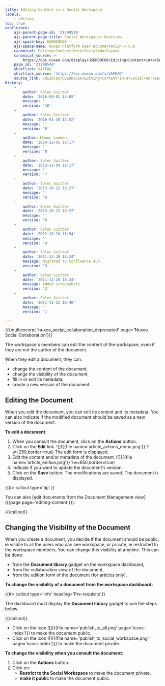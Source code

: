 ```yaml
---
title: Editing Content in a Social Workspace
labels:
    - editing
toc: true
confluence:
    ajs-parent-page-id: '21299519'
    ajs-parent-page-title: Social Workspaces Overview
    ajs-space-key: USERDOC60
    ajs-space-name: Nuxeo Platform User Documentation — 6.0
    canonical: Editing+Content+in+a+Social+Workspace
    canonical_source: >-
        https://doc.nuxeo.com/display/USERDOC60/Editing+Content+in+a+Social+Workspace
    page_id: '21299540'
    shortlink: VAFFAQ
    shortlink_source: 'https://doc.nuxeo.com/x/VAFFAQ'
    source_link: /display/USERDOC60/Editing+Content+in+a+Social+Workspace
history:
    - 
        author: Solen Guitter
        date: '2016-09-01 14:09'
        message: ''
        version: '10'
    - 
        author: Solen Guitter
        date: '2016-01-18 13:52'
        message: ''
        version: '9'
    - 
        author: Manon Lumeau
        date: '2014-12-05 18:17'
        message: ''
        version: '8'
    - 
        author: Solen Guitter
        date: '2013-11-04 19:17'
        message: ''
        version: '7'
    - 
        author: Solen Guitter
        date: '2013-10-22 18:27'
        message: ''
        version: '6'
    - 
        author: Solen Guitter
        date: '2013-10-22 18:27'
        message: ''
        version: '5'
    - 
        author: Solen Guitter
        date: '2012-10-10 11:54'
        message: ''
        version: '4'
    - 
        author: Solen Guitter
        date: '2011-12-20 18:24'
        message: Migrated to Confluence 4.0
        version: '3'
    - 
        author: Solen Guitter
        date: '2011-12-20 18:24'
        message: Added screenshots
        version: '2'
    - 
        author: Solen Guitter
        date: '2011-11-22 18:40'
        message: ''
        version: '1'

---
```

{{{multiexcerpt 'nuxeo_social_collaboration_deprecated' page='Nuxeo Social Collaboration'}}}

The workspace's members can edit the content of the workspace, even if they are not the author of the document.

When they edit a document, they can:

*   change the content of the document,
*   change the visibility of the document,
*   fill in or edit its metadata,
*   create a new version of the document.

## Editing the Document

When you edit the document, you can edit its content and its metadata. You can also indicate if the modified document should be saved as a new version of the document.

**To edit a document:**

1.  When you consult the document, click on the **Actions** button.
2.  Click on the **Edit** link.
    ![]({{file name='article_actions_menu.png'}} ?w=250,border=true)
    The edit form is displayed.
3.  Edit the content and/or metadata of the document.
    ![]({{file name='article_edition.png'}} ?w=650,border=true)
4.  Indicate if you want to update the document's version.
5.  Click on the **Save** button.
    The modifications are saved. The document is displayed.

{{#> callout type='tip' }}

You can also [edit documents from the Document Management view]({{page page='editing-content'}}).

{{/callout}}

## Changing the Visibility of the Document

When you create a document, you decide if the document should be public, ie visible to all the users who can see workspace, or private, ie restricted to the workspace members. You can change this visibility at anytime. This can be done:

*   from the **Document library** gadget on the workspace dashboard,
*   from the collaboration view of the document,
*   from the edition form of the document (for articles only).

**To change the visibility of a document from the workspace dashboard:**

{{#> callout type='info' heading='Pre-requisite'}}

The dashboard must display the **Document library** gadget to use the steps below.

{{/callout}}

*   Click on the icon ![]({{file name='publish_to_all.png' page='icons-index'}})&nbsp;to make the document public.
*   Click on the icon ![]({{file name='publish_to_social_workspace.png' page='icons-index'}})&nbsp;to make the document private.

**To change the visibility when you consult the document:**

1.  Click on the **Actions** button.
2.  Click on:
    *   **Restrict to the Social Workspace** to make the document private,
    *   **make it public** to make the document public.

&nbsp;